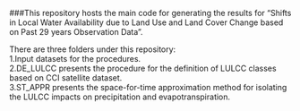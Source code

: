 ###This repository hosts the main code for generating the results for “Shifts in Local Water Availability due to Land Use and Land Cover Change based on Past 29 years Observation Data”.

There are three folders under this repository:<br>
1.Input datasets for the procedures.<br>
2.DE_LULCC presents the procedure for the definition of LULCC classes based on CCI satellite dataset. <br>
3.ST_APPR presents the space-for-time approximation method for isolating the LULCC impacts on precipitation and evapotranspiration.
